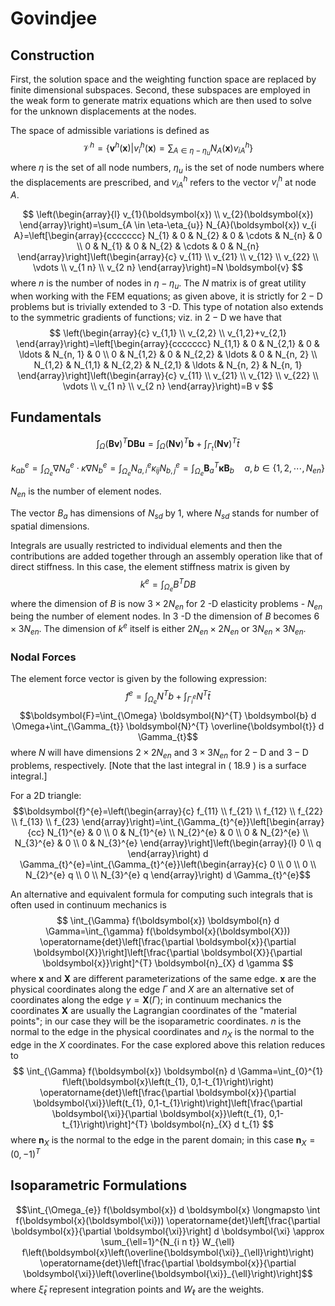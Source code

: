 # Govindjee

## Construction

First, the solution space and the weighting function space are replaced by finite dimensional subspaces. Second, these subspaces are employed in the weak form to generate matrix equations which are then used to solve for the unknown displacements at the nodes.

The space of admissible variations is defined as
$$
\mathcal{V}^{h}=\left\{\boldsymbol{v}^{h}(\boldsymbol{x}) | v_{i}^{h}(\boldsymbol{x})=\sum_{A \in \eta-\eta_{u}} N_{A}(\boldsymbol{x}) v_{i A}^{h}\right\}
$$
where $\eta$ is the set of all node numbers, $\eta_{u}$ is the set of node numbers where the displacements are prescribed, and $v_{i A}^{h}$ refers to the vector $v_{i}^{h}$ at node $A .$ 

$$
\left(\begin{array}{l}
v_{1}(\boldsymbol{x}) \\
v_{2}(\boldsymbol{x})
\end{array}\right)=\sum_{A \in \eta-\eta_{u}} N_{A}(\boldsymbol{x}) v_{i A}=\left[\begin{array}{ccccccc}
N_{1} & 0 & N_{2} & 0 & \cdots & N_{n} & 0 \\
0 & N_{1} & 0 & N_{2} & \cdots & 0 & N_{n}
\end{array}\right]\left(\begin{array}{c}
v_{11} \\
v_{21} \\
v_{12} \\
v_{22} \\
\vdots \\
v_{1 n} \\
v_{2 n}
\end{array}\right)=N \boldsymbol{v}
$$
where $n$ is the number of nodes in $\eta-\eta_{u} .$ The $N$ matrix is of great utility when working with the FEM equations; as given above, it is strictly for $2-\mathrm{D}$ problems but is trivially extended
to 3 -D. This type of notation also extends to the symmetric gradients of functions; viz. in $2-\mathrm{D}$ we have that
$$
\left(\begin{array}{c}
v_{1,1} \\
v_{2,2} \\
v_{1,2}+v_{2,1}
\end{array}\right)=\left[\begin{array}{ccccccc}
N_{1,1} & 0 & N_{2,1} & 0 & \ldots & N_{n, 1} & 0 \\
0 & N_{1,2} & 0 & N_{2,2} & \ldots & 0 & N_{n, 2} \\
N_{1,2} & N_{1,1} & N_{2,2} & N_{2,1} & \ldots & N_{n, 2} & N_{n, 1}
\end{array}\right]\left(\begin{array}{c}
v_{11} \\
v_{21} \\
v_{12} \\
v_{22} \\
\vdots \\
v_{1 n} \\
v_{2 n}
\end{array}\right)=B v
$$

## Fundamentals

$$\int_{\Omega}(\boldsymbol{B} \boldsymbol{v})^{T} \boldsymbol{D} \boldsymbol{B} \boldsymbol{u}=\int_{\Omega}(\boldsymbol{N} \boldsymbol{v})^{T} \boldsymbol{b}+\int_{\Gamma_{t}}(\boldsymbol{N} \boldsymbol{v})^{T} \bar{t}$$

$$k_{a b}^{e}=\int_{\Omega_{e}} \nabla N_{a}^{e} \cdot \kappa \nabla N_{b}^{e}=\int_{\Omega_{e}} N_{a, i}^{e} \kappa_{i j} N_{b, j}^{e} =\int_{\Omega_{e}} \boldsymbol{B}_{a}^{T} \boldsymbol{\kappa} \boldsymbol{B}_{b} \quad a, b \in\left\{1,2, \cdots, N_{e n}\right\}$$

$N_{en}$ is the number of element nodes.

The vector $B_{a}$ has dimensions of $N_{s d}$ by $1,$ where $N_{s d}$ stands for number of spatial dimensions.


Integrals are usually restricted to individual elements and then the contributions are added together through an assembly operation like that of direct stiffness. In this case, the element stiffness matrix is given by
$$
k^{e}=\int_{\Omega_{e}} B^{T} D B
$$
where the dimension of $B$ is now $3 \times 2 N_{e n}$ for 2 -D elasticity problems - $N_{e n}$ being the number of element nodes. In 3 -D the dimension of $B$ becomes $6 \times 3 N_{e n}$. The dimension of $k^{e}$ itself
is either $2 N_{e n} \times 2 N_{e n}$ or $3 N_{e n} \times 3 N_{e n} .$ 

### Nodal Forces

The element force vector is given by the following expression:
$$
f^{e}=\int_{\Omega_{e}} N^{T} b+\int_{\Gamma_{i}^{e}} N^{T} \bar{t}
$$
$$\boldsymbol{F}=\int_{\Omega} \boldsymbol{N}^{T} \boldsymbol{b} d \Omega+\int_{\Gamma_{t}} \boldsymbol{N}^{T} \overline{\boldsymbol{t}} d \Gamma_{t}$$
where $N$ will have dimensions $2 \times 2 N_{e n}$ and $3 \times 3 N_{e n}$ for $2-\mathrm{D}$ and $3-\mathrm{D}$ problems, respectively. [Note that the last integral in ( 18.9 ) is a surface integral.]

For a 2D triangle:
$$\boldsymbol{f}^{e}=\left(\begin{array}{c}
f_{11} \\
f_{21} \\
f_{12} \\
f_{22} \\
f_{13} \\
f_{23}
\end{array}\right)=\int_{\Gamma_{t}^{e}}\left[\begin{array}{cc}
N_{1}^{e} & 0 \\
0 & N_{1}^{e} \\
N_{2}^{e} & 0 \\
0 & N_{2}^{e} \\
N_{3}^{e} & 0 \\
0 & N_{3}^{e}
\end{array}\right]\left(\begin{array}{l}
0 \\
q
\end{array}\right) d \Gamma_{t}^{e}=\int_{\Gamma_{t}^{e}}\left(\begin{array}{c}
0 \\
0 \\
0 \\
N_{2}^{e} q \\
0 \\
N_{3}^{e} q
\end{array}\right) d \Gamma_{t}^{e}$$

An alternative and equivalent formula for computing such integrals that is often used in continuum mechanics is
$$
\int_{\Gamma} f(\boldsymbol{x}) \boldsymbol{n} d \Gamma=\int_{\gamma} f(\boldsymbol{x}(\boldsymbol{X})) \operatorname{det}\left[\frac{\partial \boldsymbol{x}}{\partial \boldsymbol{X}}\right]\left[\frac{\partial \boldsymbol{X}}{\partial \boldsymbol{x}}\right]^{T} \boldsymbol{n}_{X} d \gamma
$$
where $\boldsymbol{x}$ and $\boldsymbol{X}$ are different parameterizations of the same edge. $\boldsymbol{x}$ are the physical coordinates along the edge $\Gamma$ and $X$ are an alternative set of coordinates along the edge $\gamma=\boldsymbol{X}(\Gamma) ;$ in continuum mechanics the coordinates $\boldsymbol{X}$ are usually the Lagrangian coordinates of the "material points"; in our case they will be the isoparametric coordinates. $n$ is the normal to the edge in the physical coordinates and $n_{X}$ is the normal
to the edge in the $X$ coordinates. For the case explored above this relation reduces to
$$
\int_{\Gamma} f(\boldsymbol{x}) \boldsymbol{n} d \Gamma=\int_{0}^{1} f\left(\boldsymbol{x}\left(t_{1}, 0,1-t_{1}\right)\right) \operatorname{det}\left[\frac{\partial \boldsymbol{x}}{\partial \boldsymbol{\xi}}\left(t_{1}, 0,1-t_{1}\right)\right]\left[\frac{\partial \boldsymbol{\xi}}{\partial \boldsymbol{x}}\left(t_{1}, 0,1-t_{1}\right)\right]^{T} \boldsymbol{n}_{X} d t_{1}
$$
where $\boldsymbol{n}_{X}$ is the normal to the edge in the parent domain; in this case $\boldsymbol{n}_{X}=(0,-1)^{T}$

## Isoparametric Formulations

$$\int_{\Omega_{e}} f(\boldsymbol{x}) d \boldsymbol{x} \longmapsto \int f(\boldsymbol{x}(\boldsymbol{\xi})) \operatorname{det}\left[\frac{\partial \boldsymbol{x}}{\partial \boldsymbol{\xi}}\right] d \boldsymbol{\xi} \approx \sum_{\ell=1}^{N_{i n t}} W_{\ell} f\left(\boldsymbol{x}\left(\overline{\boldsymbol{\xi}}_{\ell}\right)\right) \operatorname{det}\left[\frac{\partial \boldsymbol{x}}{\partial \boldsymbol{\xi}}\left(\overline{\boldsymbol{\xi}}_{\ell}\right)\right]$$
where $\bar{\xi}_{\ell}$ represent integration points and $W_{\ell}$ are the weights.